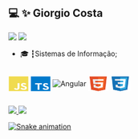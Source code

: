 <div>
 
## 💻 ✨ Giorgio Costa 
<a href="https://www.linkedin.com/in/giorgiocost/"><img src="https://img.shields.io/badge/linkedin-0077B5.svg?style=for-the-badge&logo=linkedin&logoColor=white"></a>
<a href="https://www.instagram.com/giorgiocost_a/"><img src="https://img.shields.io/badge/instagram-E4405F.svg?style=for-the-badge&logo=instagram&logoColor=white"></a>


<ul>
  <li>🎓 ┇Sistemas de Informação;</li>
</ul>
 
 </div>

<div style="display: inline_block"><br>
  <img align="center" alt="Js" height="30" width="40" src="https://raw.githubusercontent.com/devicons/devicon/master/icons/javascript/javascript-plain.svg">
  <img align="center" alt="Ts" height="30" width="40" src="https://raw.githubusercontent.com/devicons/devicon/master/icons/typescript/typescript-plain.svg">
  <img align="center" alt="Angular" height="35" width="40" src="https://user-images.githubusercontent.com/49159497/120250613-2abd7480-c255-11eb-9fb5-5202037cfe68.png">
  <img align="center" alt="HTML" height="30" width="40" src="https://raw.githubusercontent.com/devicons/devicon/master/icons/html5/html5-original.svg">
  <img align="center" alt="CSS" height="30" width="40" src="https://raw.githubusercontent.com/devicons/devicon/master/icons/css3/css3-original.svg">
</div>

  ##
<div>
  <a href="https://github.com/giorgiocost">
  <img height="180em" src="https://github-readme-stats.vercel.app/api?username=giorgiocost&show_icons=true&theme=&include_all_commits=true&count_private=true"/>
  <img height="180em" src="https://github-readme-stats.vercel.app/api/top-langs/?username=giorgiocost&layout=compact&langs_count=16&theme="/>
   
 ![Snake animation](https://github.com/giorgiocost/rafaballerini/blob/output/github-contribution-grid-snake.svg)
<div>
 

 

